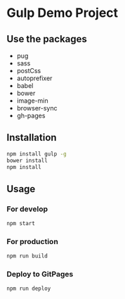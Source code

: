 # Gulp Demo Project

## Use the packages

- pug
- sass
- postCss
- autoprefixer
- babel
- bower
- image-min
- browser-sync
- gh-pages

## Installation

```sh
npm install gulp -g
bower install
npm install
```

## Usage

### For develop

```sh
npm start
```

### For production

```sh
npm run build
```

### Deploy to GitPages

```sh
npm run deploy
```
